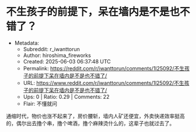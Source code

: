 # 不生孩子的前提下，呆在墙内是不是也不错了？

- Metadata:
  - Subreddit: r_iwanttorun
  - Author: hiroshima_fireworks
  - Created: 2025-06-03 06:37:48 UTC
  - Permalink: https://reddit.com/r/iwanttorun/comments/1l25092/不生孩子的前提下呆在墙内是不是也不错了/
  - URL: https://www.reddit.com/r/iwanttorun/comments/1l25092/不生孩子的前提下呆在墙内是不是也不错了/
  - Ups: 0 | Ratio: 0.29 | Comments: 22
  - Flair: 不懂就问


通缩时代，物价也涨不起来了，房价腰斩，墙内人矿还便宜，外卖快递效率挺高的，偶尔出去撸个串，撸个啤酒，撸个麻辣烫什么的，这辈子也就过去了。


